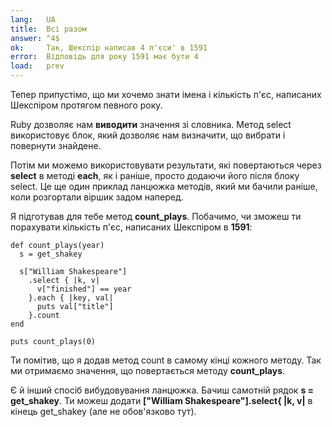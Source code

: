 ```yaml
---
lang:   UA
title:  Всі разом
answer: ^4$
ok:     Так, Шекспір написав 4 п'єси' в 1591
error:  Відповідь для року 1591 має бути 4
load:   prev
---
```


Тепер припустімо, що ми хочемо знати імена і кількість п'єс, написаних Шекспіром протягом певного року.

Ruby дозволяє нам __виводити__ значення зі словника.
Метод select використовує блок, який дозволяє нам визначити, що вибрати і повернути знайдене.

Потім ми можемо використовувати результати, які повертаються через __select__ в методі __each__, як і раніше, просто додаючи його після блоку select. Це ще один приклад ланцюжка методів, який ми бачили раніше, коли розгортали віршик задом наперед.

Я підготував для тебе метод __count\_plays__. Побачимо, чи зможеш ти порахувати кількість п'єс, написаних Шекспіром в __1591__:

    def count_plays(year)
      s = get_shakey

      s["William Shakespeare"]
        .select { |k, v|
          v["finished"] == year
        }.each { |key, val|
          puts val["title"]
        }.count
    end

    puts count_plays(0)

Ти помітив, що я додав метод count в самому кінці кожного методу. Так ми отримаємо значення, що повертається методу __count\_plays__.

Є й інший спосіб вибудовування ланцюжка. Бачиш самотній рядок __s = get_shakey__.
Ти можеш додати __["William Shakespeare"].select{ |k, v|__ в кінець get_shakey (але не обов'язково тут).
